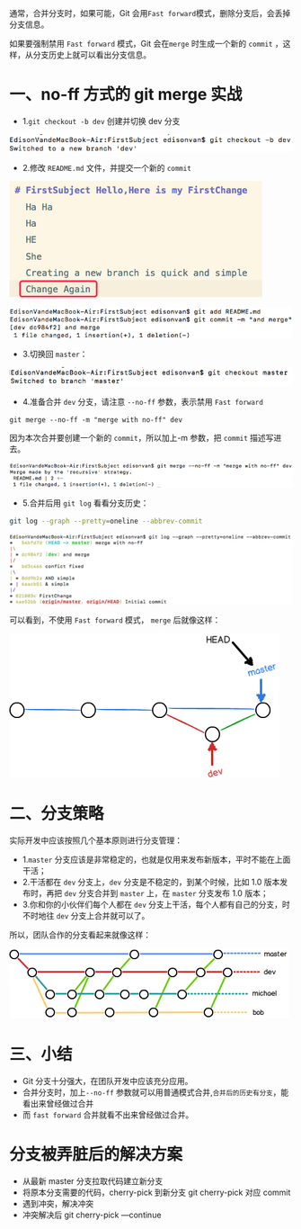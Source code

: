 通常，合并分支时，如果可能，Git 会用`Fast forward`模式，删除分支后，会丢掉分支信息。

如果要强制禁用 `Fast forward` 模式，Git 会在`merge` 时生成一个新的 `commit` ，这样，从分支历史上就可以看出分支信息。

# 一、no-ff 方式的 git merge 实战

- 1.`git checkout -b dev` 创建并切换 dev 分支

![11-1](../assets/11-1.png)

- 2.修改 `README.md` 文件，并提交一个新的 `commit`

![11-2](../assets/11-2.png)

![11-3](../assets/11-3.png)

- 3.切换回 `master`：

![11-4](../assets/11-4.png)

- 4.准备合并 `dev` 分支，请注意 `--no-ff` 参数，表示禁用 `Fast forward`

```
git merge --no-ff -m "merge with no-ff" dev
```

因为本次合并要创建一个新的 `commit`，所以加上-m 参数，把 `commit` 描述写进去。

![11-5](../assets/11-5.png)

- 5.合并后用 `git log` 看看分支历史：

```bash
git log --graph --pretty=oneline --abbrev-commit
```

![11-6](../assets/11-6.png)

可以看到，不使用 `Fast forward` 模式， `merge` 后就像这样：

![11-7](../assets/11-7.png)

# 二、分支策略

实际开发中应该按照几个基本原则进行分支管理：

- 1.`master` 分支应该是非常稳定的，也就是仅用来发布新版本，平时不能在上面干活；
- 2.干活都在 `dev` 分支上，`dev` 分支是不稳定的，到某个时候，比如 1.0 版本发布时，再把 `dev` 分支合并到 `master` 上，在 `master` 分支发布 1.0 版本；
- 3.你和你的小伙伴们每个人都在 `dev` 分支上干活，每个人都有自己的分支，时不时地往 `dev` 分支上合并就可以了。

所以，团队合作的分支看起来就像这样：

![11-8](../assets/11-8.png)

# 三、小结

- Git 分支十分强大，在团队开发中应该充分应用。
- 合并分支时，加上`--no-ff` 参数就可以用普通模式合并,`合并后的历史有分支`，能看出来曾经做过合并
- 而 `fast forward` 合并就看不出来曾经做过合并。

# 分支被弄脏后的解决方案

- 从最新 master 分支拉取代码建立新分支
- 将原本分支需要的代码，cherry-pick 到新分支 git cherry-pick 对应 commit
- 遇到冲突，解决冲突
- 冲突解决后 git cherry-pick —continue